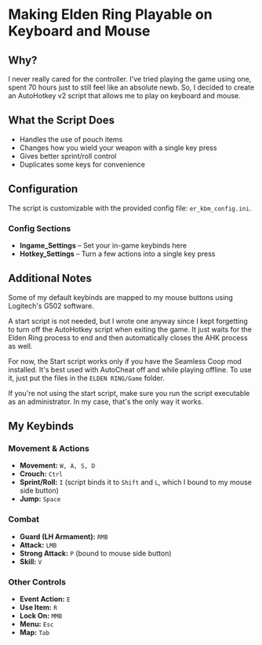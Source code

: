 # Making Elden Ring Playable on Keyboard and Mouse

## Why?
I never really cared for the controller. I've tried playing the game using one, spent 70 hours just to still feel like an absolute newb. So, I decided to create an AutoHotkey v2 script that allows me to play on keyboard and mouse.

## What the Script Does
- Handles the use of pouch items
- Changes how you wield your weapon with a single key press
- Gives better sprint/roll control
- Duplicates some keys for convenience

## Configuration
The script is customizable with the provided config file: `er_kbm_config.ini`.

### Config Sections
- **Ingame_Settings** – Set your in-game keybinds here
- **Hotkey_Settings** – Turn a few actions into a single key press

## Additional Notes
Some of my default keybinds are mapped to my mouse buttons using Logitech's G502 software.

A start script is not needed, but I wrote one anyway since I kept forgetting to turn off the AutoHotkey script when exiting the game. It just waits for the Elden Ring process to end and then automatically closes the AHK process as well.

For now, the Start script works only if you have the Seamless Coop mod installed. It's best used with AutoCheat off and while playing offline. To use it, just put the files in the `ELDEN RING/Game` folder.

If you're not using the start script, make sure you run the script executable as an administrator. In my case, that's the only way it works.

## My Keybinds

### Movement & Actions
- **Movement:** `W, A, S, D`
- **Crouch:** `Ctrl`
- **Sprint/Roll:** `I` (script binds it to `Shift` and `L`, which I bound to my mouse side button)
- **Jump:** `Space`

### Combat
- **Guard (LH Armament):** `RMB`
- **Attack:** `LMB`
- **Strong Attack:** `P` (bound to mouse side button)
- **Skill:** `V`

### Other Controls
- **Event Action:** `E`
- **Use Item:** `R`
- **Lock On:** `MMB`
- **Menu:** `Esc`
- **Map:** `Tab`

